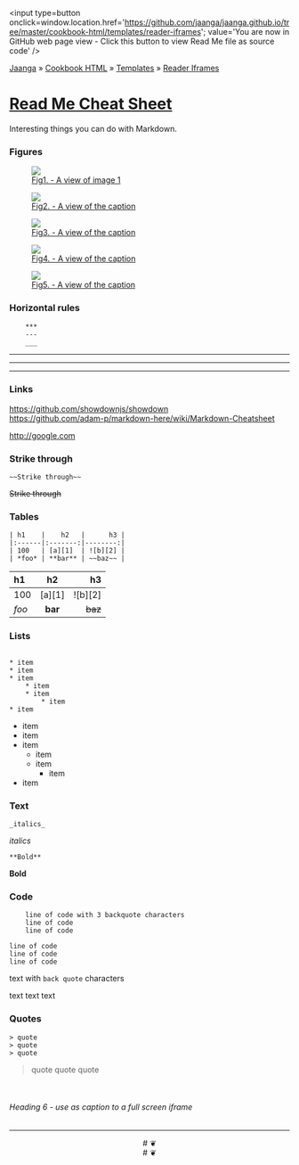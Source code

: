 
<span style=display:none; >[You are now in GitHub source code view - click this link to view Read Me file as a web page]( http://jaanga.github.io/cookbook-html/templates/reader-iframes/ "View file as a web page." ) </span>
<input type=button onclick=window.location.href='https://github.com/jaanga/jaanga.github.io/tree/master/cookbook-html/templates/reader-iframes'; value='You are now in GitHub web page view - Click this button to view Read Me file as source code' />

[Jaanga]( http://jaanga.github.io ) » [Cookbook HTML]( http://jaanga.github.io/cookbook-html/  ) » 
[Templates]( http://jaanga.github.io/cookbook-html/templates/  ) » [Reader Iframes]( http://jaanga.github.io/cookbook-html/templates/reader-iframes/  ) 

[Read Me Cheat Sheet]( ./index.html#readme-cheat-sheet.md )
===
Interesting things you can do with Markdown.

### Figures

<figure>
<a href=http://google.com >
<img src=http://lorempixel.com/200/200/ >
<figcaption>Fig1. - A view of image 1</figcaption>
<a>
</figure>

<figure >
<a href=http://google.com ><img src="http://lorempixel.com/200/200/" >
<figcaption>Fig2. - A view of the caption</figcaption>
</a>
</figure>

<figure >
<a href=http://google.com ><img src="http://lorempixel.com/200/200/" >
<figcaption>Fig3. - A view of the caption</figcaption>
</a>
</figure>

<figure >
<a href=http://google.com ><img src="http://lorempixel.com/200/200/" >
<figcaption>Fig4. - A view of the caption</figcaption>
</a>
</figure>

<figure >
<a href=http://google.com ><img src="http://lorempixel.com/200/200/" >
<figcaption>Fig5. - A view of the caption</figcaption>
</a>
</figure>

### Horizontal rules

```
	***
	---
	___
```

***

---

___

### Links

https://github.com/showdownjs/showdown  
https://github.com/adam-p/markdown-here/wiki/Markdown-Cheatsheet

http://google.com


### Strike through

```
~~Strike through~~
```
~~Strike through~~



### Tables
```
| h1    |    h2   |      h3 |
|:------|:-------:|--------:|
| 100   | [a][1]  | ![b][2] |
| *foo* | **bar** | ~~baz~~ |
```
| h1    |    h2   |      h3 |
|:------|:-------:|--------:|
| 100   | [a][1]  | ![b][2] |
| *foo* | **bar** | ~~baz~~ |

### Lists

```

* item
* item
* item
	* item
	* item
		* item
* item
```
* item
* item
* item
	* item
	* item
		* item
* item

### Text

	_italics_

_italics_

	**Bold**

**Bold**

### Code
```
	line of code with 3 backquote characters
	line of code 
	line of code
```

	line of code
	line of code 
	line of code

text with `back quote` characters

text text text

### Quotes
```
> quote
> quote
> quote
```

> quote
> quote
> quote

<br>

###### Heading 6 - use as caption to a full screen iframe


***

<center title="dingbat" >
# <a href=javascript:window.scrollTo(0,0); style=text-decoration:none; >❦</a>
</center>

<center title="dingbat" >
# <span onclick=window.scrollTo(0,0); style=cursor:pointer; >❦</span>
</center>


